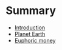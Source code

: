 # Summary

* [Introduction](README.md)
* [Planet Earth](planet-earth.md)
* [Euphoric money](euphoric-money.md)


